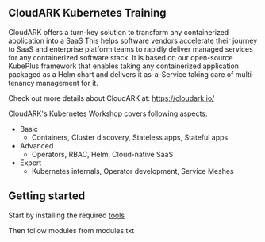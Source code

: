 CloudARK Kubernetes Training
-----------------------------

CloudARK offers a turn-key solution to transform any containerized application into a SaaS
This helps software vendors accelerate their journey to SaaS and enterprise platform teams to rapidly deliver managed services
for any containerized software stack. It is based on our open-source KubePlus framework that enables taking any containerized application
packaged as a Helm chart and delivers it as-a-Service taking care of multi-tenancy management for it.

Check out more details about CloudARK at: https://cloudark.io/

CloudARK's Kubernetes Workshop covers following aspects:
- Basic
  - Containers, Cluster discovery, Stateless apps, Stateful apps  
- Advanced
  - Operators, RBAC, Helm, Cloud-native SaaS
- Expert
  - Kubernetes internals, Operator development, Service Meshes


Getting started
---------------

Start by installing the required [tools](./tools.md)

Then follow modules from modules.txt


